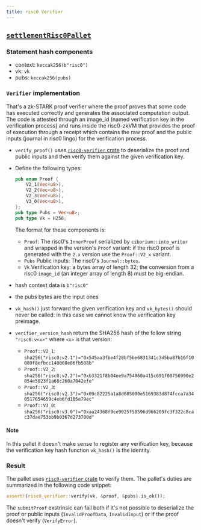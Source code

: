 ```yaml
---
title: risc0 Verifier
---
```


## [`settlementRisc0Pallet`](https://github.com/zkVerify/zkVerify/tree/main/verifiers/risc0)

### Statement hash components

- context: `keccak256(b"risc0")`
- vk: `vk`
- pubs: `keccak256(pubs)`

### `Verifier` implementation

That's a zk-STARK proof verifier where the proof proves that some code has executed correctly and generates the associated computation output.
The code is attested through an image_id (named verification key in the verification process) and runs inside the risc0-zkVM that provides
the proof of execution through a receipt which contains the raw proof and the public inputs (journal in risc0 lingo) for the verification process.

- `verify_proof()` uses [`risc0-verifier` crate](https://github.com/HorizenLabs/risc0-verifier) to deserialize
  the proof and public inputs and then verify them against the given verification key.
- Define the following types:

  ```rust
  pub enum Proof {
      V2_1(Vec<u8>),
      V2_2(Vec<u8>),
      V2_3(Vec<u8>),
      V3_0(Vec<u8>),
  };
  pub type Pubs = Vec<u8>;
  pub type Vk = H256;
  ```

  The format for these components is:

  - `Proof`: The risc0's `InnerProof` serialized by `ciborium::into_writer` and wrapped in the version's `Proof` variant: if the risc0 proof is generated with the `2.x` version use the `Proof::V2_x` variant.
  - `Pubs` Public inputs: The risc0's `Journal::bytes`.
  - `Vk` Verification key: a bytes array of length 32; the conversion from a risc0 `image_id` (an integer array of length 8) must be big-endian.

- hash context data is `b"risc0"`
- the pubs bytes are the input ones
- `vk_hash()` just forward the given verification key and `vk_bytes()` should never be called: in this case we cannot know the verification key preimage.
- `verifier_version_hash` return the SHA256 hash of the follow string `"risc0:v<x>"` where `<x>` is that version:
  - `Proof::V2_1`: `sha256("risc0:v2.1")="0x545aa3fbe4f28bf5be6831341c3d5ba87b16f10089f8efbcc140060e06fb508b"`
  - `Proof::V2_2`: `sha256("risc0:v2.2")="0xb3321f8b04ee9a754860a415c691f00756990e2054e5023f1a68c260a7042efe"`
  - `Proof::V2_3`: `sha256("risc0:v2.3")="0x09c82225a1a8d085090e5169383d874fcca7a340517654659c4eb6fd105e79ec"`
  - `Proof::V3_0`: `sha256("risc0:v3.0")="0xaa24368f9ce9025f58596d966209fc3f322c8cac37dae753bb9b0367d273700d"`

#### Note

In this pallet it doesn't make sense to register any verification key, because the verification key hash function
`vk_hash()` is the identity.

### Result

The pallet uses [`risc0-verifier` crate](https://github.com/HorizenLabs/risc0-verifier) to verify them. The pallet's duties are summarized in the following code snippet:

```rust
assert!(risc0_verifier::verify(vk, &proof, &pubs).is_ok());
```

The `submitProof` exstrinsic can fail both if it's not possible to deserialize the proof or public inputs (`InvalidProofData`,
`InvalidInput`) or if the proof doesn't verify (`VerifyError`).
